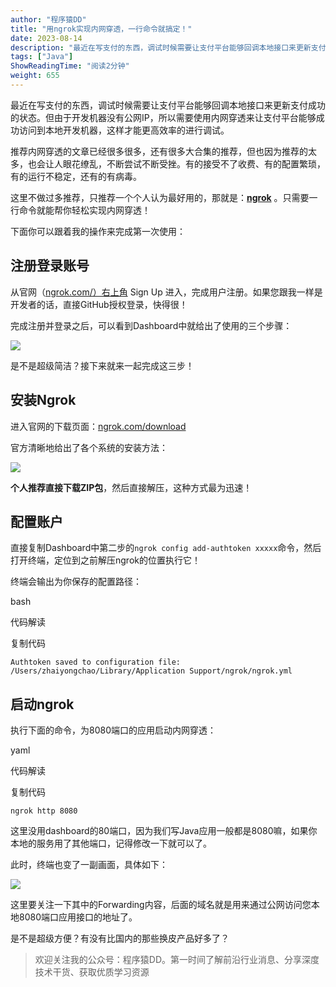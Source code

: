 ```yaml
---
author: "程序猿DD"
title: "用ngrok实现内网穿透，一行命令就搞定！"
date: 2023-08-14
description: "最近在写支付的东西，调试时候需要让支付平台能够回调本地接口来更新支付成功的状态。但由于开发机器没有公网IP，所以需要使用内网穿透来让支付平台能够成功访问到本地开发机器，这样才能更高效率的进行调试。"
tags: ["Java"]
ShowReadingTime: "阅读2分钟"
weight: 655
---
```

最近在写支付的东西，调试时候需要让支付平台能够回调本地接口来更新支付成功的状态。但由于开发机器没有公网IP，所以需要使用内网穿透来让支付平台能够成功访问到本地开发机器，这样才能更高效率的进行调试。

推荐内网穿透的文章已经很多很多，还有很多大合集的推荐，但也因为推荐的太多，也会让人眼花缭乱，不断尝试不断受挫。有的接受不了收费、有的配置繁琐，有的运行不稳定，还有的有病毒。

这里不做过多推荐，只推荐一个个人认为最好用的，那就是：[**ngrok**](https://link.juejin.cn?target=https%3A%2F%2Fblog.didispace.com%2Fnat-traversal-ngrok%2F "https://blog.didispace.com/nat-traversal-ngrok/") 。只需要一行命令就能帮你轻松实现内网穿透！

下面你可以跟着我的操作来完成第一次使用：

注册登录账号
------

从官网（[ngrok.com/）右上角](https://link.juejin.cn?target=https%3A%2F%2Fngrok.com%2F%25EF%25BC%2589%25E5%258F%25B3%25E4%25B8%258A%25E8%25A7%2592 "https://ngrok.com/%EF%BC%89%E5%8F%B3%E4%B8%8A%E8%A7%92") Sign Up 进入，完成用户注册。如果您跟我一样是开发者的话，直接GitHub授权登录，快得很！

完成注册并登录之后，可以看到Dashboard中就给出了使用的三个步骤：

![](http://blog.didispace.com/images2/202308/nat-traversal-ngrok/1691304647365.png)

是不是超级简洁？接下来就来一起完成这三步！

安装Ngrok
-------

进入官网的下载页面：[ngrok.com/download](https://link.juejin.cn?target=https%3A%2F%2Fngrok.com%2Fdownload "https://ngrok.com/download")

官方清晰地给出了各个系统的安装方法：

![](http://blog.didispace.com/images2/202308/nat-traversal-ngrok/1691304523405.png)

**个人推荐直接下载ZIP包**，然后直接解压，这种方式最为迅速！

配置账户
----

直接复制Dashboard中第二步的`ngrok config add-authtoken xxxxx`命令，然后打开终端，定位到之前解压ngrok的位置执行它！

终端会输出为你保存的配置路径：

bash

 代码解读

复制代码

`Authtoken saved to configuration file: /Users/zhaiyongchao/Library/Application Support/ngrok/ngrok.yml`

启动ngrok
-------

执行下面的命令，为8080端口的应用启动内网穿透：

yaml

 代码解读

复制代码

`ngrok http 8080`

这里没用dashboard的80端口，因为我们写Java应用一般都是8080嘛，如果你本地的服务用了其他端口，记得修改一下就可以了。

此时，终端也变了一副画面，具体如下：

![](http://blog.didispace.com/images2/202308/nat-traversal-ngrok/1691305161041.png)

这里要关注一下其中的Forwarding内容，后面的域名就是用来通过公网访问您本地8080端口应用接口的地址了。

是不是超级方便？有没有比国内的那些换皮产品好多了？

> 欢迎关注我的公众号：程序猿DD。第一时间了解前沿行业消息、分享深度技术干货、获取优质学习资源